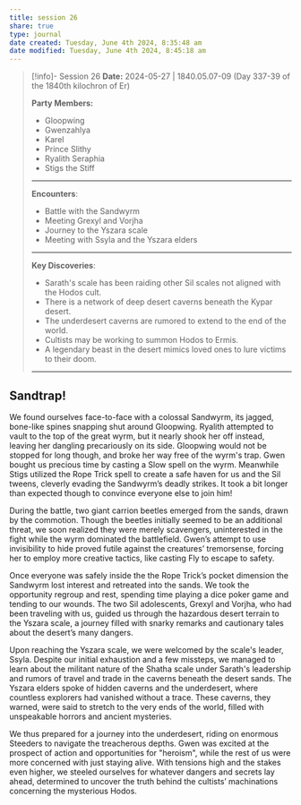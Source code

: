 ```yaml
---
title: session 26
share: true
type: journal
date created: Tuesday, June 4th 2024, 8:35:48 am
date modified: Tuesday, June 4th 2024, 8:45:18 am
---
```


> [!info]- Session 26 **Date:** 2024-05-27 | 1840.05.07-09 (Day 337-39 of the 1840th kilochron of Er)
>
> **Party Members:**
> 
> - Gloopwing
> - Gwenzahlya
> - Karel
> - Prince Slithy
> - Ryalith Seraphia
> - Stigs the Stiff
> 
> ---
> 
> **Encounters**:
> 
> - Battle with the Sandwyrm
> - Meeting Grexyl and Vorjha
> - Journey to the Yszara scale
> - Meeting with Ssyla and the Yszara elders
> 
> ---
> 
> **Key Discoveries**:
> 
> - Sarath's scale has been raiding other Sil scales not aligned with the Hodos cult.
> - There is a network of deep desert caverns beneath the Kypar desert.
> - The underdesert caverns are rumored to extend to the end of the world.
> - Cultists may be working to summon Hodos to Ermis.
> - A legendary beast in the desert mimics loved ones to lure victims to their doom.
> 
> ---

## Sandtrap!

We found ourselves face-to-face with a colossal Sandwyrm, its jagged, bone-like spines snapping shut around Gloopwing. Ryalith attempted to vault to the top of the great wyrm, but it nearly shook her off instead, leaving her dangling precariously on its side. Gloopwing would not be stopped for long though, and broke her way free of the wyrm's trap. Gwen bought us precious time by casting a Slow spell on the wyrm. Meanwhile Stigs utilized the Rope Trick spell to create a safe haven for us and the Sil tweens, cleverly evading the Sandwyrm’s deadly strikes. It took a bit longer than expected though to convince everyone else to join him!

During the battle, two giant carrion beetles emerged from the sands, drawn by the commotion. Though the beetles initially seemed to be an additional threat, we soon realized they were merely scavengers, uninterested in the fight while the wyrm dominated the battlefield. Gwen’s attempt to use invisibility to hide proved futile against the creatures’ tremorsense, forcing her to employ more creative tactics, like casting Fly to escape to safety.

Once everyone was safely inside the the Rope Trick’s pocket dimension the Sandwyrm lost interest and retreated into the sands. We took the opportunity regroup and rest, spending time playing a dice poker game and tending to our wounds. The two Sil adolescents, Grexyl and Vorjha, who had been traveling with us, guided us through the hazardous desert terrain to the Yszara scale, a journey filled with snarky remarks and cautionary tales about the desert’s many dangers.

Upon reaching the Yszara scale, we were welcomed by the scale's leader, Ssyla. Despite our initial exhaustion and a few missteps, we managed to learn about the militant nature of the Shatha scale under Sarath's leadership and rumors of travel and trade in the caverns beneath the desert sands. The Yszara elders spoke of hidden caverns and the underdesert, where countless explorers had vanished without a trace. These caverns, they warned, were said to stretch to the very ends of the world, filled with unspeakable horrors and ancient mysteries.

We thus prepared for a journey into the underdesert, riding on enormous Steeders to navigate the treacherous depths. Gwen was excited at the prospect of action and opportunities for "heroism", while the rest of us were more concerned with just staying alive. With tensions high and the stakes even higher, we steeled ourselves for whatever dangers and secrets lay ahead, determined to uncover the truth behind the cultists’ machinations concerning the mysterious Hodos. 